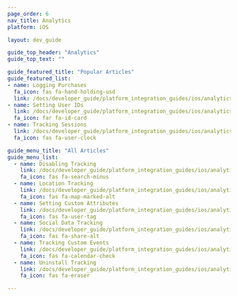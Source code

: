 ```yaml
---
page_order: 6
nav_title: Analytics
platform: iOS

layout: dev_guide

guide_top_header: "Analytics"
guide_top_text: ""

guide_featured_title: "Popular Articles"
guide_featured_list:
- name: Logging Purchases
  fa_icon: fas fa-hand-holding-usd
  link: /docs/developer_guide/platform_integration_guides/ios/analytics/logging_purchases/
- name: Setting User IDs
  link: /docs/developer_guide/platform_integration_guides/ios/analytics/setting_user_ids/
  fa_icon: far fa-id-card
- name: Tracking Sessions
  link: /docs/developer_guide/platform_integration_guides/ios/analytics/tracking_sessions/
  fa_icon: fas fa-user-clock

guide_menu_title: "All Articles"
guide_menu_list:
  - name: Disabling Tracking
    link: /docs/developer_guide/platform_integration_guides/ios/analytics/disabling_tracking/
    fa_icon: fas fa-search-minus
  - name: Location Tracking
    link: /docs/developer_guide/platform_integration_guides/ios/analytics/location_tracking/
    fa_icon: fas fa-map-marked-alt
  - name: Setting Custom Attributes
    link: /docs/developer_guide/platform_integration_guides/ios/analytics/setting_custom_attributes/
    fa_icon: fas fa-user-tag
  - name: Social Data Tracking
    link: /docs/developer_guide/platform_integration_guides/ios/analytics/social_data_tracking/
    fa_icon: fas fa-share-alt
  - name: Tracking Custom Events
    link: /docs/developer_guide/platform_integration_guides/ios/analytics/tracking_custom_events/
    fa_icon: fas fa-calendar-check
  - name: Uninstall Tracking
    link: /docs/developer_guide/platform_integration_guides/ios/analytics/uninstall_tracking/
    fa_icon: fas fa-eraser

---
```

